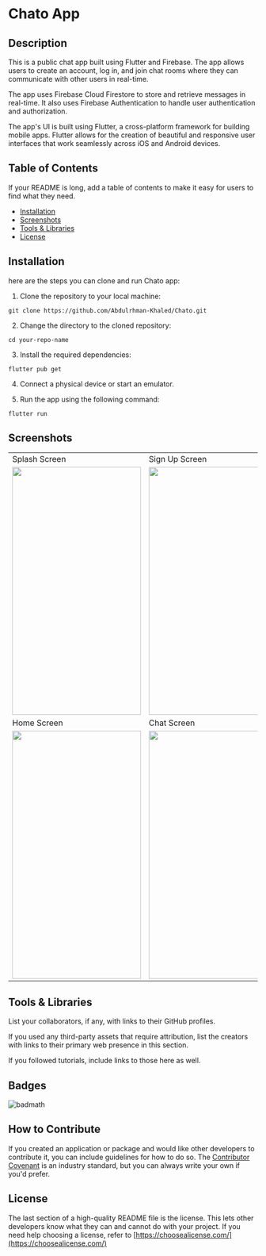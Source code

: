 # Chato App

## Description

This is a public chat app built using Flutter and Firebase. The app allows users to create an account, log in, and join chat rooms where they can communicate with other users in real-time.

The app uses Firebase Cloud Firestore to store and retrieve messages in real-time. It also uses Firebase Authentication to handle user authentication and authorization.

The app's UI is built using Flutter, a cross-platform framework for building mobile apps. Flutter allows for the creation of beautiful and responsive user interfaces that work seamlessly across iOS and Android devices.

## Table of Contents

If your README is long, add a table of contents to make it easy for users to find what they need.

- [Installation](#installation)
- [Screenshots](#Screenshots)
- [Tools & Libraries](#Tools)
- [License](#license)

## Installation

here are the steps you can clone and run Chato app:

1. Clone the repository to your local machine:
```
git clone https://github.com/Abdulrhman-Khaled/Chato.git
```

2. Change the directory to the cloned repository:
```
cd your-repo-name
```

3. Install the required dependencies:
```
flutter pub get
```

4. Connect a physical device or start an emulator.

5. Run the app using the following command:
```
flutter run
```

## Screenshots


<table>
  <tr>
    <td>Splash Screen</td>
     <td>Sign Up Screen</td>
     <td>Sign Up with Google Screen</td>
  </tr>
  <tr>
    <td><img src="https://github.com/Abdulrhman-Khaled/Chato/assets/58918060/672010e3-bb04-45d2-bc56-9f04d4ef017e" width=260 height=500></td>
    <td><img src="https://github.com/Abdulrhman-Khaled/Chato/assets/58918060/d7b50212-2c2a-4b1c-ab04-dfb08fb4025c" width=260 height=500></td>
    <td><img src="https://github.com/Abdulrhman-Khaled/Chato/assets/58918060/82883bf0-3a01-4f25-8284-35f9cb030e6d" width=260 height=500></td>
  </tr>
  <tr>
    <td>Home Screen</td>
     <td>Chat Screen</td>
     <td>Edit Profile Screen</td>
  </tr>
  <tr>
    <td><img src="https://github.com/Abdulrhman-Khaled/Chato/assets/58918060/1dea62e6-380b-4b1b-8728-56917da813f3" width=260 height=500></td>
    <td><img src="https://github.com/Abdulrhman-Khaled/Chato/assets/58918060/13743aa2-4f38-4b40-864c-61e81a7bccc1" width=260 height=500></td>
    <td><img src="https://github.com/Abdulrhman-Khaled/Chato/assets/58918060/4a734bbe-95a9-4400-b618-79742cc9dbf3" width=260 height=500></td>
  </tr>
 </table>

## Tools & Libraries

List your collaborators, if any, with links to their GitHub profiles.

If you used any third-party assets that require attribution, list the creators with links to their primary web presence in this section.

If you followed tutorials, include links to those here as well.


## Badges

![badmath](https://img.shields.io/github/languages/top/lernantino/badmath)


## How to Contribute

If you created an application or package and would like other developers to contribute it, you can include guidelines for how to do so. The [Contributor Covenant](https://www.contributor-covenant.org/) is an industry standard, but you can always write your own if you'd prefer.

## License

The last section of a high-quality README file is the license. This lets other developers know what they can and cannot do with your project. If you need help choosing a license, refer to [https://choosealicense.com/](https://choosealicense.com/)

